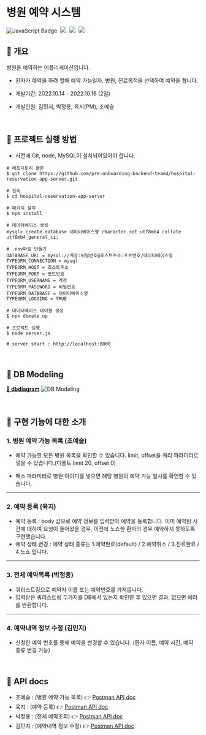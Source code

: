 # 병원 예약 시스템

![JavaScript Badge](https://img.shields.io/badge/Javascript-F7DF1E?style=for-the-badge&logo=Javascript&logoColor=white)&nbsp;
<img src="https://img.shields.io/badge/Node.js-339933?style=for-the-badge&logo=Node.js&logoColor=white"/>&nbsp;
<img src="https://img.shields.io/badge/Express-000000?style=for-the-badge&logo=Express&logoColor=white"/>&nbsp;
<img src="https://img.shields.io/badge/MySQL-4479A1?style=for-the-badge&logo=MySQL&logoColor=white"/>&nbsp;

## 🏥 개요

병원을 예약하는 어플리케이션입니다.

- 환자가 예약을 하려 할때 예약 가능일자, 병원, 진료목적을 선택하여 예약을 합니다.

- 개발기간: 2022.10.14 - 2022.10.16 (2일)
- 개발인원: 김민지, 박정용, 육지(PM), 조예슬

<br>

## 🏥 프로젝트 실행 방법

- 사전에 Git, node, MySQL이 설치되어있어야 합니다.

```shell
# 레포지토리 클론
$ git clone https://github.com/pre-onboarding-backend-team4/hospital-reservation-app-server.git

# 접속
$ cd hospital-reservation-app-server

# 패키지 설치
$ npm install

# 데이터베이스 생성
mysql> create database 데이터베이스명 character set utf8mb4 collate utf8mb4_general_ci;

# .env파일 만들기
DATABASE_URL = mysql://계정:비밀번호@호스트주소:포트번호/데이터베이스명
TYPEORM_CONNECTION = mysql
TYPEORM_HOST = 호스트주소
TYPEORM_PORT = 포트번호
TYPEORM_USERNAME = 계정
TYPEORM_PASSWORD = 비밀번호
TYPEORM_DATABASE = 데이터베이스명
TYPEORM_LOGGING = TRUE

# 데이터베이스 테이블 생성
$ npx dbmate up

# 프로젝트 실행
$ node server.js

# server start : http://localhost:8000
```

<br>

## 🏥 DB Modeling

**[🔗 dbdiagram](https://dbdiagram.io/d/634a4b1af0018a1c5f0ba2fe)**
![DB Modeling](https://i.imgur.com/Hvvlhgk.png)

<br>

## 🏥 구현 기능에 대한 소개

### 1. 병원 예약 가능 목록 (조예슬)

- 예약 가능한 모든 병원 목록을 확인할 수 있습니다. 
limit, offset을 쿼리 파라미터로 넣을 수 있습니다.(디폴트 limit 20, offset 0)

- 패스 파라미터로 병원 아이디를 넣으면 해당 병원의 예약 가능 일시를 확인할 수 있습니다.

---

### 2. 예약 등록 (육지)

- 예약 등록 : body 값으로 예약 정보를 입력받아 예약을 등록합니다.
이미 예약된 시간에 대하여 요청이 들어왔을 경우, 이전에 노쇼한 환자의 경우 예약하지 못하도록 구현했습니다.
- 예약 상태 변경 : 예약 상태 종류는 1.예약완료(default) / 2.예약취소 / 3.진료완료 / 4.노쇼 입니다.

---

### 3. 전체 예약목록 (박정용)

- 쿼리스트링으로 예약자 이름 또는 예약번호를 가져옵니다.
- 입력받은 쿼리스트링 두가지를 DB에서 있는지 확인한 후 있으면 결과, 없으면 에러를 반환합니다.

---

### 4. 예약내역 정보 수정 (김민지)

- 신청한 예약 번호를 통해 예약을 변경할 수 있습니다. (환자 이름, 예약 시간, 예약 종류 변경 가능)

<br>

## 🏥 API docs

- 조예슬 : (병원 예약 가능 목록) 👉 [Postman API doc](https://documenter.getpostman.com/view/22215172/2s847BUbt7)
- 육지 : (예약 등록) 👉 [Postman API doc](https://documenter.getpostman.com/view/21288917/2s847BUvgL)
- 박정용 : (전체 예약조회) 👉 [Postman API doc](https://documenter.getpostman.com/view/22204904/2s847BUbRi)
- 김민지 : (예약내역 정보 수정) 👉 [Postman API doc](https://documenter.getpostman.com/view/22580140/2s847CvEiW)
